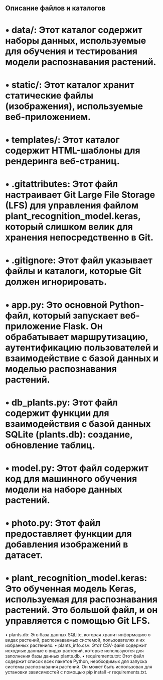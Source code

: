 ## Описание файлов и каталогов

# •  data/: Этот каталог содержит наборы данных, используемые для обучения и тестирования модели распознавания растений.
# •  static/: Этот каталог хранит статические файлы (изображения), используемые веб-приложением.
# •  templates/: Этот каталог содержит HTML-шаблоны для рендеринга веб-страниц.
# •  .gitattributes: Этот файл настраивает Git Large File Storage (LFS) для управления файлом plant_recognition_model.keras, который слишком велик для хранения непосредственно в Git.
# •  .gitignore: Этот файл указывает файлы и каталоги, которые Git должен игнорировать.
# •  app.py: Это основной Python-файл, который запускает веб-приложение Flask. Он обрабатывает маршрутизацию, аутентификацию пользователей и взаимодействие с базой данных и моделью распознавания растений.
# •  db_plants.py: Этот файл содержит функции для взаимодействия с базой данных SQLite (plants.db): создание, обновление таблиц.
# •  model.py: Этот файл содержит код для машинного обучения модели на наборе данных растений.
# •  photo.py: Этот файл предоставляет функции для добавления изображений в датасет.
# •  plant_recognition_model.keras: Это обученная модель Keras, используемая для распознавания растений. Это большой файл, и он управляется с помощью Git LFS.
•  plants.db: Это база данных SQLite, которая хранит информацию о видах растений, распознаваемых системой, пользователях и их избранных растениях.
•  plants_info.csv: Этот CSV-файл содержит исходные данные о видах растений, которые используются для заполнения базы данных plants.db.
•  requirements.txt: Этот файл содержит список всех пакетов Python, необходимых для запуска системы распознавания растений. Он может быть использован для установки зависимостей с помощью pip install -r requirements.txt.
